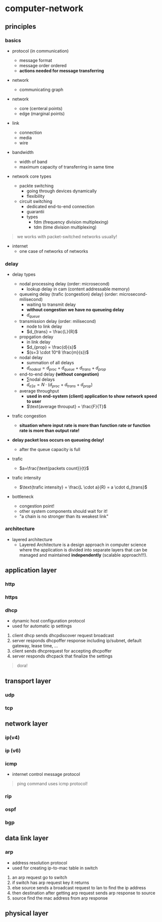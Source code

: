 # computer-network

## principles

### basics

- protocol (in communication)
  - message format
  - message order ordered
  - **actions needed for message transferring**

- network
  - communicating graph

- network
  - core (centeral points)
  - edge (marginal points)

- link
  - connection
  - media
  - wire

- bandwidth
  - width of band
  - maximum capacity of transferring in same time

- network core types
  - packte switching
    - going through devices dynamically
    - flexibility
  - circuit switching
    - dedicated end-to-end connection
    - guarantii
    - types
      - fdm (frequency division multiplexing)
      - tdm (time division multiplexing)

> we works with packet-switched networks usually!

- internet
  - one case of networks of networks

### delay

- delay types
  - nodal processing delay (order: microsecond)
    - lookup delay in cam (content addressable memory)
  - queueing delay (trafic (congestion) delay) (order: microsecond-milisecond)
    - waiting to transmit delay
    - **without congestion we have no queueing delay**
    - $d_{queue}$
  - transmission delay (order: milisecond)
    - node to link delay
    - $d_{trans} = \frac{L}{R}$
  - propgation delay
    - in link delay
    - $d_{prop} = \frac{d}{s}$
    - $(s=3 \cdot 10^8 \frac{m}{s})$
  - nodal delay
    - summation of all delays
    - $d_{nodeal}=d_{proc}+d_{queue}+d_{trans}+d_{prop}$
  - end-to-end delay **(without congestion)**
    - $\sum \text{nodal delays}$
    - $d_{e2e} = N \cdot (d_{proc} + d_{trans} + d_{prop})$
  - average throughput
    - **used in end-system (client) application to show network speed to user**
    - $\text{average throuput} = \frac{F}{T}$

- trafic congestion
  - **situation where input rate is more than function rate or function rate is more than output rate!**

- **delay packet loss occurs on queueing delay!**
  - after the queue capacity is full

- trafic
  - $a=\frac{\text{packets count}}{t}$
- trafic intensity
  - $\text{trafic intensity} = \frac{L \cdot a}{R} = a \cdot d_{trans}$

- bottleneck
  - congestion point!
  - other system components should wait for it!
  - "a chain is no stronger than its weakest link"

### architecture

- layered architecture
  - Layered Architecture is a design approach in computer science
    where the application is divided into separate layers that can
    be managed and maintained **independently** (scalable approach!!!).

## application layer

### http

### https

### dhcp

- dynamic host configuration protocol
- used for automatic ip settings

1. client dhcp sends dhcpdiscover request broadcast
2. server responds dhcpoffer response including ip/subnet, default gateway, lease time, ...
3. client sends dhcprequest for accepting dhcpoffer
4. server responds dhcpack that finalize the settings

> dora!

## transport layer

### udp

### tcp

## network layer

### ip(v4)

### ip (v6)

### icmp

- internet control message protocol

> ping command uses icmp protocol!

### rip

### ospf

### bgp

## data link layer

### arp

- address resolution protocol
- used for creating ip-to-mac table in switch

1. an arp request go to switch
2. if switch has arp request key it returns
3. else source sends a broadcast request to lan to find the ip address
4. then destination after getting arp request sends arp response to source
5. source find the mac address from arp response

## physical layer

